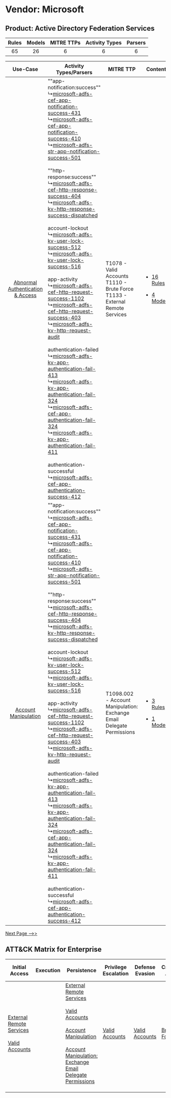 Vendor: Microsoft
=================
Product: Active Directory Federation Services
---------------------------------------------
| Rules | Models | MITRE TTPs | Activity Types | Parsers |
|:-----:|:------:|:----------:|:--------------:|:-------:|
|  65   |   26   |     6      |       6        |    6    |

|    Use-Case    | Activity Types/Parsers    | MITRE TTP    | Content    |
|:----:| ---- | ---- | ---- |
| [Abnormal Authentication & Access](../../../UseCases/uc_abnormal_authentication_&_access.md) |  ""app-notification:success""<br> ↳[microsoft-adfs-cef-app-notification-success-431](Ps/pC_microsoftadfscefappnotificationsuccess431.md)<br> ↳[microsoft-adfs-cef-app-notification-success-410](Ps/pC_microsoftadfscefappnotificationsuccess410.md)<br> ↳[microsoft-adfs-str-app-notification-success-501](Ps/pC_microsoftadfsstrappnotificationsuccess501.md)<br><br> ""http-response:success""<br> ↳[microsoft-adfs-cef-http-response-success-404](Ps/pC_microsoftadfscefhttpresponsesuccess404.md)<br> ↳[microsoft-adfs-kv-http-response-success-dispatched](Ps/pC_microsoftadfskvhttpresponsesuccessdispatched.md)<br><br> account-lockout<br> ↳[microsoft-adfs-kv-user-lock-success-512](Ps/pC_microsoftadfskvuserlocksuccess512.md)<br> ↳[microsoft-adfs-kv-user-lock-success-516](Ps/pC_microsoftadfskvuserlocksuccess516.md)<br><br> app-activity<br> ↳[microsoft-adfs-cef-http-request-success-1102](Ps/pC_microsoftadfscefhttprequestsuccess1102.md)<br> ↳[microsoft-adfs-cef-http-request-success-403](Ps/pC_microsoftadfscefhttprequestsuccess403.md)<br> ↳[microsoft-adfs-kv-http-request-audit](Ps/pC_microsoftadfskvhttprequestaudit.md)<br><br> authentication-failed<br> ↳[microsoft-adfs-kv-app-authentication-fail-413](Ps/pC_microsoftadfskvappauthenticationfail413.md)<br> ↳[microsoft-adfs-kv-app-authentication-fail-324](Ps/pC_microsoftadfskvappauthenticationfail324.md)<br> ↳[microsoft-adfs-cef-app-authentication-fail-324](Ps/pC_microsoftadfscefappauthenticationfail324.md)<br> ↳[microsoft-adfs-kv-app-authentication-fail-411](Ps/pC_microsoftadfskvappauthenticationfail411.md)<br><br> authentication-successful<br> ↳[microsoft-adfs-cef-app-authentication-success-412](Ps/pC_microsoftadfscefappauthenticationsuccess412.md)<br> | T1078 - Valid Accounts<br>T1110 - Brute Force<br>T1133 - External Remote Services<br> | [<ul><li>16 Rules</li></ul><ul><li>4 Models</li></ul>](RM/r_m_microsoft_active_directory_federation_services_Abnormal_Authentication_&_Access.md) |
|    [Account Manipulation](../../../UseCases/uc_account_manipulation.md)    |  ""app-notification:success""<br> ↳[microsoft-adfs-cef-app-notification-success-431](Ps/pC_microsoftadfscefappnotificationsuccess431.md)<br> ↳[microsoft-adfs-cef-app-notification-success-410](Ps/pC_microsoftadfscefappnotificationsuccess410.md)<br> ↳[microsoft-adfs-str-app-notification-success-501](Ps/pC_microsoftadfsstrappnotificationsuccess501.md)<br><br> ""http-response:success""<br> ↳[microsoft-adfs-cef-http-response-success-404](Ps/pC_microsoftadfscefhttpresponsesuccess404.md)<br> ↳[microsoft-adfs-kv-http-response-success-dispatched](Ps/pC_microsoftadfskvhttpresponsesuccessdispatched.md)<br><br> account-lockout<br> ↳[microsoft-adfs-kv-user-lock-success-512](Ps/pC_microsoftadfskvuserlocksuccess512.md)<br> ↳[microsoft-adfs-kv-user-lock-success-516](Ps/pC_microsoftadfskvuserlocksuccess516.md)<br><br> app-activity<br> ↳[microsoft-adfs-cef-http-request-success-1102](Ps/pC_microsoftadfscefhttprequestsuccess1102.md)<br> ↳[microsoft-adfs-cef-http-request-success-403](Ps/pC_microsoftadfscefhttprequestsuccess403.md)<br> ↳[microsoft-adfs-kv-http-request-audit](Ps/pC_microsoftadfskvhttprequestaudit.md)<br><br> authentication-failed<br> ↳[microsoft-adfs-kv-app-authentication-fail-413](Ps/pC_microsoftadfskvappauthenticationfail413.md)<br> ↳[microsoft-adfs-kv-app-authentication-fail-324](Ps/pC_microsoftadfskvappauthenticationfail324.md)<br> ↳[microsoft-adfs-cef-app-authentication-fail-324](Ps/pC_microsoftadfscefappauthenticationfail324.md)<br> ↳[microsoft-adfs-kv-app-authentication-fail-411](Ps/pC_microsoftadfskvappauthenticationfail411.md)<br><br> authentication-successful<br> ↳[microsoft-adfs-cef-app-authentication-success-412](Ps/pC_microsoftadfscefappauthenticationsuccess412.md)<br> | T1098.002 - Account Manipulation: Exchange Email Delegate Permissions<br>    | [<ul><li>3 Rules</li></ul><ul><li>1 Models</li></ul>](RM/r_m_microsoft_active_directory_federation_services_Account_Manipulation.md)    |
[Next Page -->>](2_ds_microsoft_active_directory_federation_services.md)

ATT&CK Matrix for Enterprise
----------------------------
| Initial Access                                                                                                                                   | Execution | Persistence                                                                                                                                                                                                                                                                                                                                 | Privilege Escalation                                                | Defense Evasion                                                     | Credential Access                                                | Discovery | Lateral Movement | Collection                                                                                                                                                            | Command and Control                                                                                                                       | Exfiltration | Impact |
| ------------------------------------------------------------------------------------------------------------------------------------------------ | --------- | ------------------------------------------------------------------------------------------------------------------------------------------------------------------------------------------------------------------------------------------------------------------------------------------------------------------------------------------- | ------------------------------------------------------------------- | ------------------------------------------------------------------- | ---------------------------------------------------------------- | --------- | ---------------- | --------------------------------------------------------------------------------------------------------------------------------------------------------------------- | ----------------------------------------------------------------------------------------------------------------------------------------- | ------------ | ------ |
| [External Remote Services](https://attack.mitre.org/techniques/T1133)<br><br>[Valid Accounts](https://attack.mitre.org/techniques/T1078)<br><br> |           | [External Remote Services](https://attack.mitre.org/techniques/T1133)<br><br>[Valid Accounts](https://attack.mitre.org/techniques/T1078)<br><br>[Account Manipulation](https://attack.mitre.org/techniques/T1098)<br><br>[Account Manipulation: Exchange Email Delegate Permissions](https://attack.mitre.org/techniques/T1098/002)<br><br> | [Valid Accounts](https://attack.mitre.org/techniques/T1078)<br><br> | [Valid Accounts](https://attack.mitre.org/techniques/T1078)<br><br> | [Brute Force](https://attack.mitre.org/techniques/T1110)<br><br> |           |                  | [Email Collection](https://attack.mitre.org/techniques/T1114)<br><br>[Email Collection: Email Forwarding Rule](https://attack.mitre.org/techniques/T1114/003)<br><br> | [Proxy: Multi-hop Proxy](https://attack.mitre.org/techniques/T1090/003)<br><br>[Proxy](https://attack.mitre.org/techniques/T1090)<br><br> |              |        |